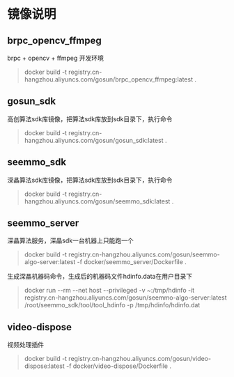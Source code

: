 # 镜像说明


## brpc_opencv_ffmpeg

brpc + opencv + ffmpeg 开发环境

> docker build -t registry.cn-hangzhou.aliyuncs.com/gosun/brpc_opencv_ffmpeg:latest .


## gosun_sdk

高创算法sdk库镜像，把算法sdk库放到sdk目录下，执行命令

> docker build -t registry.cn-hangzhou.aliyuncs.com/gosun/gosun_sdk:latest .


## seemmo_sdk


深瞐算法sdk库镜像，把算法sdk库放到sdk目录下，执行命令

> docker build -t registry.cn-hangzhou.aliyuncs.com/gosun/seemmo_sdk:latest .


## seemmo_server


深瞐算法服务，深瞐sdk一台机器上只能跑一个

> docker build -t registry.cn-hangzhou.aliyuncs.com/gosun/seemmo-algo-server:latest -f docker/seemmo_server/Dockerfile .

生成深瞐机器码命令，生成后的机器码文件hdinfo.data在用户目录下

> docker run --rm --net host --privileged -v ~:/tmp/hdinfo -it registry.cn-hangzhou.aliyuncs.com/gosun/seemmo-algo-server:latest  /root/seemmo_sdk/tool/tool_hdinfo -p /tmp/hdinfo/hdinfo.dat


## video-dispose

视频处理插件

> docker build -t registry.cn-hangzhou.aliyuncs.com/gosun/video-dispose:latest -f docker/video-dispose/Dockerfile .

